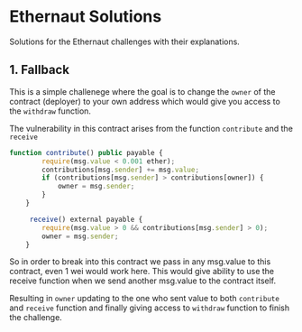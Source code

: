 # Ethernaut Solutions

Solutions for the Ethernaut challenges with their explanations.

## 1. Fallback

This is a simple challenege where the goal is to change the `owner` of the contract (deployer) to your own address which would give you access to the `withdraw` function.

The vulnerability in this contract arises from the function `contribute` and the `receive`

```javascript
function contribute() public payable {
        require(msg.value < 0.001 ether);
        contributions[msg.sender] += msg.value;
        if (contributions[msg.sender] > contributions[owner]) {
            owner = msg.sender;
        }
    }

     receive() external payable {
        require(msg.value > 0 && contributions[msg.sender] > 0);
        owner = msg.sender;
    }
```

So in order to break into this contract we pass in any msg.value to this contract, even 1 wei would work here. This would give ability to use the receive function when we send another msg.value to the contract itself.

Resulting in `owner` updating to the one who sent value to both `contribute` and `receive` function and finally giving access to `withdraw` function to finish the challenge.
